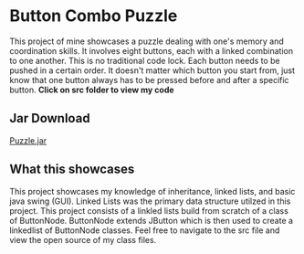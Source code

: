 # **Button Combo Puzzle**

This project of mine showcases a puzzle dealing with one's memory and coordination skills. It involves eight buttons, each with a linked combination to one another.
This is no traditional code lock. Each button needs to be pushed in a certain order. It doesn't matter which button you start from, just know that one button always has to be pressed before and after a specific button. 
**Click on src folder to view my code**

## **Jar Download**

[Puzzle.jar](https://github.com/abdulnad/ButtonComboPuzzleJAVA/raw/main/Puzzle.jar)

## **What this showcases**

This project showcases my knowledge of inheritance, linked lists, and basic java swing (GUI). Linked Lists was the primary data structure utilzed in this project. This project consists of a linkled lists build from scratch of a class of ButtonNode. ButtonNode extends JButton which is then used to create a linkedlist of ButtonNode classes. Feel free to navigate to the src file and view the open source of my class files. 

